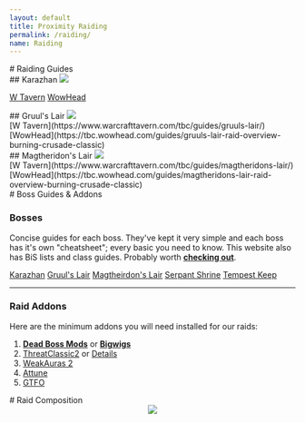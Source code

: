 ```yaml
---
layout: default
title: Proximity Raiding
permalink: /raiding/
name: Raiding
---
```


<!-- Raiding Guides start -->
<div class="container-two">

<div class="container-two-header" markdown="1">
# Raiding Guides
</div>


<div class="container-two-body flex">
<div class="column" markdown="1">
## Karazhan

<img src="./../assets/Karazhan.jpg">

<div class="div-space">
    <p>
        <span class="links-btn">
            <a href="https://www.warcrafttavern.com/tbc/guides/karazhan/" target="_blank">W Tavern</a>
        </span>
        <span class="links-btn">
            <a href="https://tbc.wowhead.com/guides/karazhan-raid-overview-burning-crusade-classic" target="_blank">WowHead</a>
        </span>
    </p>
</div>
</div>

<div class="column" markdown="1">
## Gruul's Lair

<img src="./../assets/Gruul.jpg">

<div class="div-space" markdown="1">
<span class="links-btn">[W Tavern](https://www.warcrafttavern.com/tbc/guides/gruuls-lair/)</span>
<span class="links-btn">[WowHead](https://tbc.wowhead.com/guides/gruuls-lair-raid-overview-burning-crusade-classic)</span>
</div>
</div>


<div class="column" markdown="1">
## Magtheridon's Lair

<img src="./../assets/Magtheridon.jpg">

<div class="div-space" markdown="1">
<span class="links-btn">[W Tavern](https://www.warcrafttavern.com/tbc/guides/magtheridons-lair/)</span>
<span class="links-btn">[WowHead](https://tbc.wowhead.com/guides/magtheridons-lair-raid-overview-burning-crusade-classic)</span>
</div>
</div>
</div>
</div>
<!-- Raiding Guides end -->

<!-- Boss Guides start -->
<div class="container-two">

<div class="container-two-header" markdown="1">
# Boss Guides & Addons
</div>

<div class="container-two-body" markdown="1">
<div class="flex-container" markdown="1">

### Bosses 

Concise guides for each boss. They've kept it very simple and each boss has it's own "cheatsheet"; every basic you need to know. This website also has BiS lists and class guides. Probably worth **[checking out](https://wowtbc.gg)**.

<div class="navbar nav-unset">
    <a class="links-btn btn-nav" href='https://wowtbc.gg/boss-guides/karazhan/'>Karazhan</a>
    <a class="links-btn btn-nav" href="https://wowtbc.gg/boss-guides/gruul's-lair/">Gruul's Lair</a>
    <a class="links-btn btn-nav" href="https://wowtbc.gg/boss-guides/magtheridon's-lair/">Magtheirdon's Lair</a>
    <a class="links-btn btn-nav" href='https://wowtbc.gg/boss-guides/ssc/'>Serpant Shrine</a>
    <a class="links-btn btn-nav" href='https://wowtbc.gg/boss-guides/tempest-keep/'>Tempest Keep</a>
</div>

<hr>

### Raid Addons

Here are the minimum addons you will need installed for our raids:
 1. **[Dead Boss Mods](https://www.curseforge.com/wow/addons/deadly-boss-mods)** or **[Bigwigs](https://www.curseforge.com/wow/addons/big-wigs)**
 2. [ThreatClassic2](https://www.curseforge.com/wow/addons/threatclassic2) or [Details](https://www.curseforge.com/wow/addons/details-damage-meter-classic-wow)
 3. [WeakAuras 2](https://www.curseforge.com/wow/addons/weakauras-2)
 4. [Attune](https://www.curseforge.com/wow/addons/attune)
 5. [GTFO](https://www.curseforge.com/wow/addons/gtfo)
</div>
</div>
</div>
<!-- Boss Guides end -->

<!-- Raid Comp start -->
<div class="container-two">
<div class="container-two-header" markdown="1">
# Raid Composition
</div>

<div style="text-align: center" markdown="1">
<img src="{{site.baseurl}}/assets/RaidComp.png">
</div>
</div>
<!-- Raid Comp end -->
